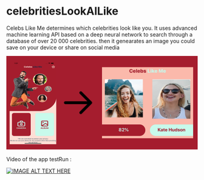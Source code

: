 # celebritiesLookAlLike
Celebs Like Me determines which celebrities look like you. It uses advanced machine learning API based on a deep neural network to search through a database of over 20 000 celebrities.
then it genearates an image you could save on your device or share on social media 


[![IMAGE ALT TEXT HERE](https://github.com/tao101/celebritiesLookAlLike/blob/master/celeblookalike%20assets/featured.png?raw=true)](https://www.youtube.com/watch?v=tska6gQebCA)

Video of the app testRun : 

[![IMAGE ALT TEXT HERE](https://img.youtube.com/vi/tska6gQebCA/0.jpg)](https://www.youtube.com/watch?v=tska6gQebCA)
